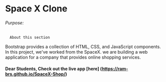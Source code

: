 # Space X Clone 

###### Purpose:
      About this section 

 Bootstrap provides a collection of HTML, CSS, and JavaScript components. In this project, we've worked from the SpaceX.
we are building a web application for a company that provides online shopping services.  

#### Dear Students, Check out the live app [here] (https://ram-brs.github.io/SpaceX-Shop/)
